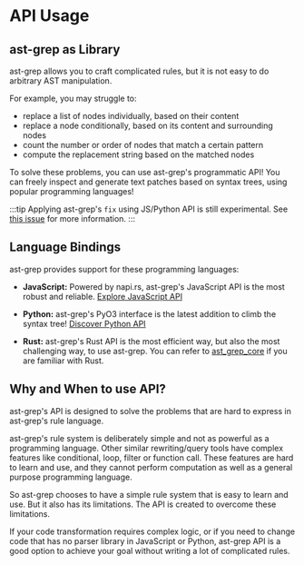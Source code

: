 # API Usage

## ast-grep as Library

ast-grep allows you to craft complicated rules, but it is not easy to do arbitrary AST manipulation.

For example, you may struggle to:

* replace a list of nodes individually, based on their content
* replace a node conditionally, based on its content and surrounding nodes
* count the number or order of nodes that match a certain pattern
* compute the replacement string based on the matched nodes

To solve these problems, you can use ast-grep's programmatic API! You can freely inspect and generate text patches based on syntax trees, using popular programming languages!

:::tip
Applying ast-grep's `fix` using JS/Python API is still experimental. See [this issue](https://github.com/ast-grep/ast-grep/issues/1172) for more information.
:::

## Language Bindings

ast-grep provides support for these programming languages:

- **JavaScript:** Powered by napi.rs, ast-grep's JavaScript API is the most robust and reliable. [Explore JavaScript API](/guide/api-usage/js-api.html)

- **Python:** ast-grep's PyO3 interface is the latest addition to climb the syntax tree! [Discover Python API](/guide/api-usage/py-api.html)

- **Rust:** ast-grep's Rust API is the most efficient way, but also the most challenging way, to use ast-grep. You can refer to [ast_grep_core](https://docs.rs/ast-grep-core/latest/ast_grep_core/) if you are familiar with Rust.


## Why and When to use API?

ast-grep's API is designed to solve the problems that are hard to express in ast-grep's rule language.

ast-grep's rule system is deliberately simple and not as powerful as a programming language.
Other similar rewriting/query tools have complex features like conditional, loop, filter or function call.
These features are hard to learn and use, and they cannot perform computation as well as a general purpose programming language.

So ast-grep chooses to have a simple rule system that is easy to learn and use. But it also has its limitations. The API is created to overcome these limitations.

If your code transformation requires complex logic, or if you need to change code that has no parser library in JavaScript or Python, ast-grep API is a good option to achieve your goal without writing a lot of complicated rules.